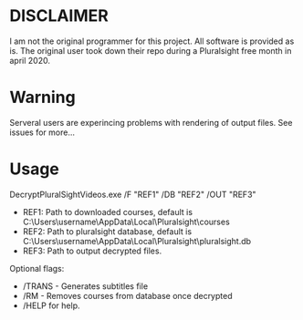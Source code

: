# DISCLAIMER
I am not the original programmer for this project. All software is provided as is. The original user took down their repo during a Pluralsight free month in april 2020. 

# Warning
Serveral users are experincing problems with rendering of output files. See issues for more...

# Usage

DecryptPluralSightVideos.exe /F "REF1" /DB "REF2" /OUT "REF3"
- REF1: Path to downloaded courses, default is C:\Users\username\AppData\Local\Pluralsight\courses
- REF2: Path to pluralsight database, default is C:\Users\username\AppData\Local\Pluralsight\pluralsight.db
- REF3: Path to output decrypted files.

Optional flags:
- /TRANS - Generates subtitles file
- /RM - Removes courses from database once decrypted
- /HELP for help.


